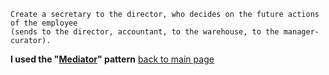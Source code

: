 ```
Create a secretary to the director, who decides on the future actions of the employee
(sends to the director, accountant, to the warehouse, to the manager-curator).
```
__I used the "[Mediator](https://gist.github.com/oshi192/1a1a0c623f8e612336f4e5eaf2194e1d#file-14-mediator-md)" pattern__
[back to main page](https://github.com/oshi192/Training_06_patterns_task)
